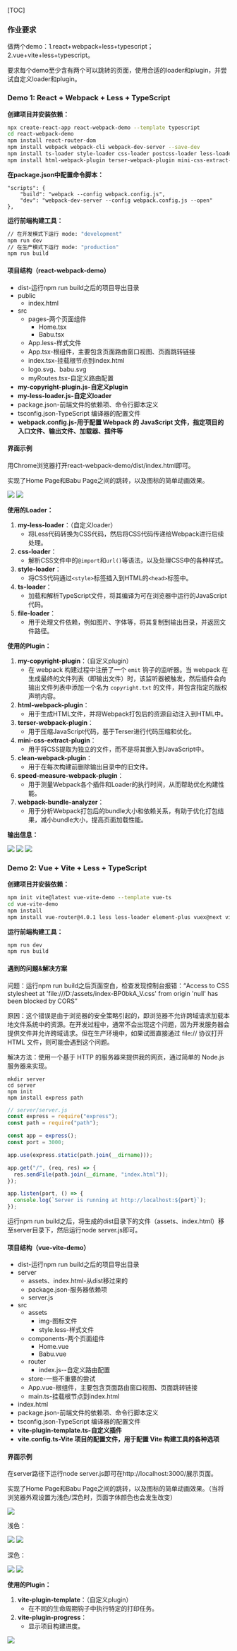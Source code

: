 [TOC]

### 作业要求

做两个demo：1.react+webpack+less+typescript；2.vue+vite+less+typescript。

要求每个demo至少含有两个可以跳转的页面，使用合适的loader和plugin，并尝试自定义loader和plugin。



### Demo 1: React + Webpack + Less + TypeScript

**创建项目并安装依赖：**

```bash
npx create-react-app react-webpack-demo --template typescript
cd react-webpack-demo
npm install react-router-dom
npm install webpack webpack-cli webpack-dev-server --save-dev
npm install ts-loader style-loader css-loader postcss-loader less-loader file-loader --save-dev
npm install html-webpack-plugin terser-webpack-plugin mini-css-extract-plugin clean-webpack-plugin speed-measure-webpack-plugin webpack-bundle-analyzer --save-dev
```

**在package.json中配置命令脚本：**

```
"scripts": {
	"build": "webpack --config webpack.config.js",
	"dev": "webpack-dev-server --config webpack.config.js --open"
},
```

**运行前端构建工具：**

```bash
// 在开发模式下运行 mode: "development"
npm run dev
// 在生产模式下运行 mode: "production"
npm run build
```

#### 项目结构（react-webpack-demo）

- dist-运行npm run build之后的项目导出目录
- public
  - index.html
- src
  - pages-两个页面组件
    - Home.tsx
    - Babu.tsx
  - App.less-样式文件
  - App.tsx-根组件，主要包含页面路由窗口视图、页面跳转链接
  - index.tsx-挂载根节点到index.html
  - logo.svg、babu.svg
  - myRoutes.tsx-自定义路由配置
- **my-copyright-plugin.js-自定义plugin**
- **my-less-loader.js-自定义loader**
- package.json-前端文件的依赖项、命令行脚本定义
- tsconfig.json-TypeScript 编译器的配置文件
- **webpack.config.js-用于配置 Webpack 的 JavaScript 文件，指定项目的入口文件、输出文件、加载器、插件等**

#### 界面示例

用Chrome浏览器打开react-webpack-demo/dist/index.html即可。

实现了Home Page和Babu Page之间的跳转，以及图标的简单动画效果。

<img src="example\image-20240321213724929.png"/>

<img src="example\image-20240321213748239.png"/>

**使用的Loader：**

1. **my-less-loader**：（自定义loader）
   - 将Less代码转换为CSS代码，然后将CSS代码传递给Webpack进行后续处理。
2. **css-loader**：
   - 解析CSS文件中的`@import`和`url()`等语法，以及处理CSS中的各种样式。
3. **style-loader**：
   - 将CSS代码通过`<style>`标签插入到HTML的`<head>`标签中。
4. **ts-loader**：
   - 加载和解析TypeScript文件，将其编译为可在浏览器中运行的JavaScript代码。
5. **file-loader**：
   - 用于处理文件依赖，例如图片、字体等，将其复制到输出目录，并返回文件路径。

**使用的Plugin：**

1. **my-copyright-plugin**：（自定义plugin）
   - 在 webpack 构建过程中注册了一个 `emit` 钩子的监听器。当 webpack 在生成最终的文件列表（即输出文件）时，该监听器被触发，然后插件会向输出文件列表中添加一个名为 `copyright.txt` 的文件，并包含指定的版权声明内容。
2. **html-webpack-plugin**：
   - 用于生成HTML文件，并将Webpack打包后的资源自动注入到HTML中。
3. **terser-webpack-plugin**：
   - 用于压缩JavaScript代码，基于Terser进行代码压缩和优化。
4. **mini-css-extract-plugin**：
   - 用于将CSS提取为独立的文件，而不是将其嵌入到JavaScript中。
5. **clean-webpack-plugin**：
   - 用于在每次构建前删除输出目录中的旧文件。
6. **speed-measure-webpack-plugin**：
   - 用于测量Webpack各个插件和Loader的执行时间，从而帮助优化构建性能。
7. **webpack-bundle-analyzer**：
   - 用于分析Webpack打包后的bundle大小和依赖关系，有助于优化打包结果，减小bundle大小，提高页面加载性能。

**输出信息：**

<img src="example\image-20240320230307099.png"/>

<img src="example\image-20240320230413070.png"/>

<img src="example\image-20240320230444647.png"/>



### Demo 2: Vue + Vite + Less + TypeScript

**创建项目并安装依赖：**

```bash
npm init vite@latest vue-vite-demo --template vue-ts
cd vue-vite-demo
npm install
npm install vue-router@4.0.1 less less-loader element-plus vuex@next vite-plugin-progress vue-loader @vue/cli-plugin-typescript vue @vue/compiler-sfc --save-dev
```

**运行前端构建工具：**

```bash
npm run dev
npm run build
```

#### 遇到的问题&解决方案

问题：运行npm run build之后页面空白，检查发现控制台报错：“Access to CSS stylesheet at 'file:///D:/assets/index-BP0bkA_V.css' from origin 'null' has been blocked by CORS”

原因：这个错误是由于浏览器的安全策略引起的，即浏览器不允许跨域请求加载本地文件系统中的资源。在开发过程中，通常不会出现这个问题，因为开发服务器会提供文件并允许跨域请求。但在生产环境中，如果试图直接通过 file:// 协议打开 HTML 文件，则可能会遇到这个问题。

解决方法：使用一个基于 HTTP 的服务器来提供我的网页，通过简单的 Node.js 服务器来实现。

```
mkdir server
cd server
npm init
npm install express path
```

```js
// server/server.js
const express = require("express");
const path = require("path");

const app = express();
const port = 3000;

app.use(express.static(path.join(__dirname)));

app.get("/", (req, res) => {
  res.sendFile(path.join(__dirname, "index.html"));
});

app.listen(port, () => {
  console.log(`Server is running at http://localhost:${port}`);
});
```

运行npm run build之后，将生成的dist目录下的文件（assets、index.html）移至server目录下，然后运行node server.js即可。

#### 项目结构（vue-vite-demo）

- dist-运行npm run build之后的项目导出目录
- server
  - assets、index.html-从dist移过来的
  - package.json-服务器依赖项
  - server.js
- src
  - assets
    - img-图标文件
    - style.less-样式文件
  - components-两个页面组件
    - Home.vue
    - Babu.vue
  - router
    - index.js--自定义路由配置
  - store-一些不重要的尝试
  - App.vue-根组件，主要包含页面路由窗口视图、页面跳转链接
  - main.ts-挂载根节点到index.html
- index.html
- package.json-前端文件的依赖项、命令行脚本定义
- tsconfig.json-TypeScript 编译器的配置文件
- **vite-plugin-template.ts-自定义插件**
- **vite.config.ts-Vite 项目的配置文件，用于配置 Vite 构建工具的各种选项**

#### 界面示例

在server路径下运行node server.js即可在http://localhost:3000/展示页面。

实现了Home Page和Babu Page之间的跳转，以及图标的简单动画效果。（当将浏览器外观设置为浅色/深色时，页面字体颜色也会发生改变）

<img src="example\image-20240321223628665.png"/>

浅色：

<img src="example\image-20240321223813893.png"/>

<img src="example\image-20240321223835892.png"/>

深色：

<img src="example\image-20240321223922206.png"/>

<img src="example\image-20240321223900549.png"/>

**使用的Plugin：**

1. **vite-plugin-template**：（自定义plugin）
   - 在不同的生命周期钩子中执行特定的打印任务。
2. **vite-plugin-progress**：
   - 显示项目构建进度。

<img src="example\image-20240321232439845.png"/>